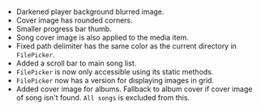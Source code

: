 - Darkened player background blurred image.
- Cover image has rounded corners.
- Smaller progress bar thumb.
- Song cover image is also applied to the media item.
- Fixed path delimiter has the same color as the current directory in `FilePicker`.
- Added a scroll bar to main song list.
- `FilePicker` is now only accessible using its static methods.
- `FilePicker` now has a version for displaying images in grid.
- Added cover image for albums. Fallback to album cover if cover image of song isn't found.
  `All songs` is excluded from this.